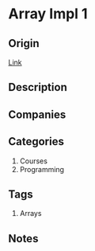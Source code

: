 # Array Impl 1

## Origin

[Link](https://www.interviewbit.com/problems/arrayimpl1/)

## Description

## Companies

## Categories

1. Courses
1. Programming

## Tags

1. Arrays

## Notes
